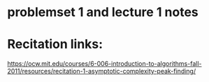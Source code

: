 # problemset 1 and lecture 1 notes
# Recitation links:
https://ocw.mit.edu/courses/6-006-introduction-to-algorithms-fall-2011/resources/recitation-1-asymptotic-complexity-peak-finding/
